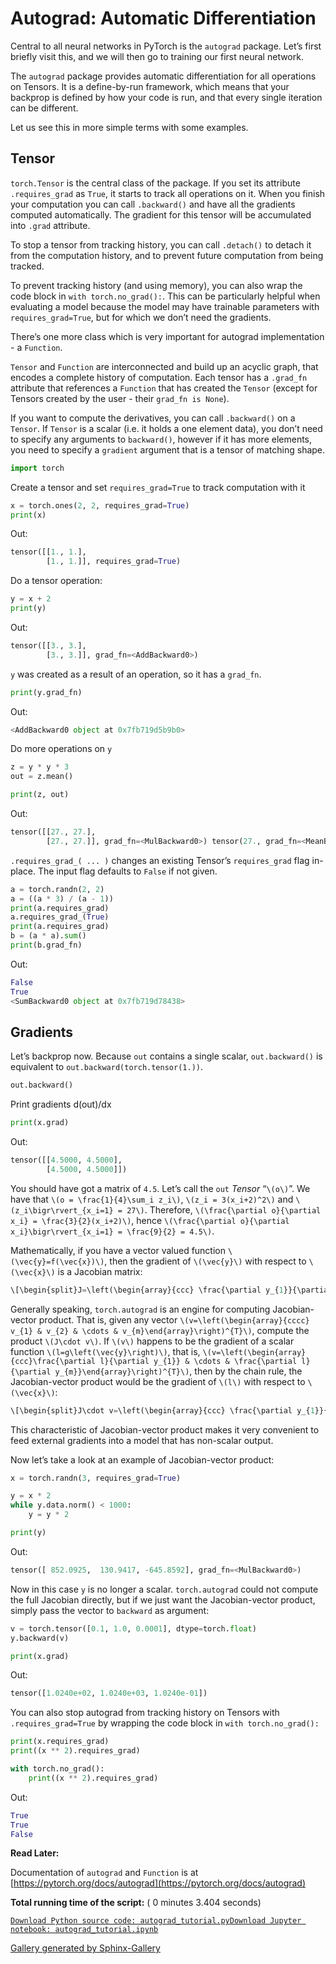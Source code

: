 

# Autograd: Automatic Differentiation

Central to all neural networks in PyTorch is the `autograd` package. Let’s first briefly visit this, and we will then go to training our first neural network.

The `autograd` package provides automatic differentiation for all operations on Tensors. It is a define-by-run framework, which means that your backprop is defined by how your code is run, and that every single iteration can be different.

Let us see this in more simple terms with some examples.

## Tensor

`torch.Tensor` is the central class of the package. If you set its attribute `.requires_grad` as `True`, it starts to track all operations on it. When you finish your computation you can call `.backward()` and have all the gradients computed automatically. The gradient for this tensor will be accumulated into `.grad` attribute.

To stop a tensor from tracking history, you can call `.detach()` to detach it from the computation history, and to prevent future computation from being tracked.

To prevent tracking history (and using memory), you can also wrap the code block in `with torch.no_grad():`. This can be particularly helpful when evaluating a model because the model may have trainable parameters with `requires_grad=True`, but for which we don’t need the gradients.

There’s one more class which is very important for autograd implementation - a `Function`.

`Tensor` and `Function` are interconnected and build up an acyclic graph, that encodes a complete history of computation. Each tensor has a `.grad_fn` attribute that references a `Function` that has created the `Tensor` (except for Tensors created by the user - their `grad_fn is None`).

If you want to compute the derivatives, you can call `.backward()` on a `Tensor`. If `Tensor` is a scalar (i.e. it holds a one element data), you don’t need to specify any arguments to `backward()`, however if it has more elements, you need to specify a `gradient` argument that is a tensor of matching shape.

```py
import torch

```

Create a tensor and set `requires_grad=True` to track computation with it

```py
x = torch.ones(2, 2, requires_grad=True)
print(x)

```

Out:

```py
tensor([[1., 1.],
        [1., 1.]], requires_grad=True)

```

Do a tensor operation:

```py
y = x + 2
print(y)

```

Out:

```py
tensor([[3., 3.],
        [3., 3.]], grad_fn=<AddBackward0>)

```

`y` was created as a result of an operation, so it has a `grad_fn`.

```py
print(y.grad_fn)

```

Out:

```py
<AddBackward0 object at 0x7fb719d5b9b0>

```

Do more operations on `y`

```py
z = y * y * 3
out = z.mean()

print(z, out)

```

Out:

```py
tensor([[27., 27.],
        [27., 27.]], grad_fn=<MulBackward0>) tensor(27., grad_fn=<MeanBackward0>)

```

`.requires_grad_( ... )` changes an existing Tensor’s `requires_grad` flag in-place. The input flag defaults to `False` if not given.

```py
a = torch.randn(2, 2)
a = ((a * 3) / (a - 1))
print(a.requires_grad)
a.requires_grad_(True)
print(a.requires_grad)
b = (a * a).sum()
print(b.grad_fn)

```

Out:

```py
False
True
<SumBackward0 object at 0x7fb719d78438>

```

## Gradients

Let’s backprop now. Because `out` contains a single scalar, `out.backward()` is equivalent to `out.backward(torch.tensor(1.))`.

```py
out.backward()

```

Print gradients d(out)/dx

```py
print(x.grad)

```

Out:

```py
tensor([[4.5000, 4.5000],
        [4.5000, 4.5000]])

```

You should have got a matrix of `4.5`. Let’s call the `out` _Tensor_ “`\(o\)`”. We have that `\(o = \frac{1}{4}\sum_i z_i\)`, `\(z_i = 3(x_i+2)^2\)` and `\(z_i\bigr\rvert_{x_i=1} = 27\)`. Therefore, `\(\frac{\partial o}{\partial x_i} = \frac{3}{2}(x_i+2)\)`, hence `\(\frac{\partial o}{\partial x_i}\bigr\rvert_{x_i=1} = \frac{9}{2} = 4.5\)`.

Mathematically, if you have a vector valued function `\(\vec{y}=f(\vec{x})\)`, then the gradient of `\(\vec{y}\)` with respect to `\(\vec{x}\)` is a Jacobian matrix:

```py
\[\begin{split}J=\left(\begin{array}{ccc} \frac{\partial y_{1}}{\partial x_{1}} & \cdots & \frac{\partial y_{m}}{\partial x_{1}}\\ \vdots & \ddots & \vdots\\ \frac{\partial y_{1}}{\partial x_{n}} & \cdots & \frac{\partial y_{m}}{\partial x_{n}} \end{array}\right)\end{split}\]
```

Generally speaking, `torch.autograd` is an engine for computing Jacobian-vector product. That is, given any vector `\(v=\left(\begin{array}{cccc} v_{1} & v_{2} & \cdots & v_{m}\end{array}\right)^{T}\)`, compute the product `\(J\cdot v\)`. If `\(v\)` happens to be the gradient of a scalar function `\(l=g\left(\vec{y}\right)\)`, that is, `\(v=\left(\begin{array}{ccc}\frac{\partial l}{\partial y_{1}} & \cdots & \frac{\partial l}{\partial y_{m}}\end{array}\right)^{T}\)`, then by the chain rule, the Jacobian-vector product would be the gradient of `\(l\)` with respect to `\(\vec{x}\)`:

```py
\[\begin{split}J\cdot v=\left(\begin{array}{ccc} \frac{\partial y_{1}}{\partial x_{1}} & \cdots & \frac{\partial y_{m}}{\partial x_{1}}\\ \vdots & \ddots & \vdots\\ \frac{\partial y_{1}}{\partial x_{n}} & \cdots & \frac{\partial y_{m}}{\partial x_{n}} \end{array}\right)\left(\begin{array}{c} \frac{\partial l}{\partial y_{1}}\\ \vdots\\ \frac{\partial l}{\partial y_{m}} \end{array}\right)=\left(\begin{array}{c} \frac{\partial l}{\partial x_{1}}\\ \vdots\\ \frac{\partial l}{\partial x_{n}} \end{array}\right)\end{split}\]
```

This characteristic of Jacobian-vector product makes it very convenient to feed external gradients into a model that has non-scalar output.

Now let’s take a look at an example of Jacobian-vector product:

```py
x = torch.randn(3, requires_grad=True)

y = x * 2
while y.data.norm() < 1000:
    y = y * 2

print(y)

```

Out:

```py
tensor([ 852.0925,  130.9417, -645.8592], grad_fn=<MulBackward0>)

```

Now in this case `y` is no longer a scalar. `torch.autograd` could not compute the full Jacobian directly, but if we just want the Jacobian-vector product, simply pass the vector to `backward` as argument:

```py
v = torch.tensor([0.1, 1.0, 0.0001], dtype=torch.float)
y.backward(v)

print(x.grad)

```

Out:

```py
tensor([1.0240e+02, 1.0240e+03, 1.0240e-01])

```

You can also stop autograd from tracking history on Tensors with `.requires_grad=True` by wrapping the code block in `with torch.no_grad():`

```py
print(x.requires_grad)
print((x ** 2).requires_grad)

with torch.no_grad():
    print((x ** 2).requires_grad)

```

Out:

```py
True
True
False

```

**Read Later:**

Documentation of `autograd` and `Function` is at [https://pytorch.org/docs/autograd](https://pytorch.org/docs/autograd)

**Total running time of the script:** ( 0 minutes 3.404 seconds)

[`Download Python source code: autograd_tutorial.py`](../../_downloads/00a1ac60985c7481f4250bafeae15ffa/autograd_tutorial.py)[`Download Jupyter notebook: autograd_tutorial.ipynb`](../../_downloads/009cea8b0f40dfcb55e3280f73b06cc2/autograd_tutorial.ipynb)

[Gallery generated by Sphinx-Gallery](https://sphinx-gallery.readthedocs.io)

